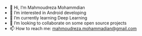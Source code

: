 - 👋 Hi, I’m Mahmoudreza Mohammdian
- 👀 I’m interested in Android developing
- 🌱 I’m currently learning Deep Learning
- 💞️ I’m looking to collaborate on some open source projects
- 📫 How to reach me: mahmoudreza.mohammadian@gmail.com

<!---
MahmoudRoid/MahmoudRoid is a ✨ special ✨ repository because its `README.md` (this file) appears on your GitHub profile.
You can click the Preview link to take a look at your changes.
--->
